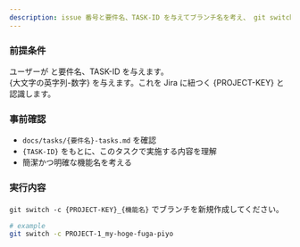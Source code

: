 ```yaml
---
description: issue 番号と要件名、TASK-ID を与えてブランチ名を考え、 git switch -c します。
---
```


### 前提条件
ユーザーが と要件名、TASK-ID を与えます。  
{大文字の英字列-数字} を与えます。これを Jira に紐つく {PROJECT-KEY} と認識します。

### 事前確認
- `docs/tasks/{要件名}-tasks.md` を確認
- `{TASK-ID}` をもとに、このタスクで実施する内容を理解
- 簡潔かつ明確な機能名を考える

### 実行内容
`git switch -c {PROJECT-KEY}_{機能名}` でブランチを新規作成してください。

```bash
# example
git switch -c PROJECT-1_my-hoge-fuga-piyo
```
